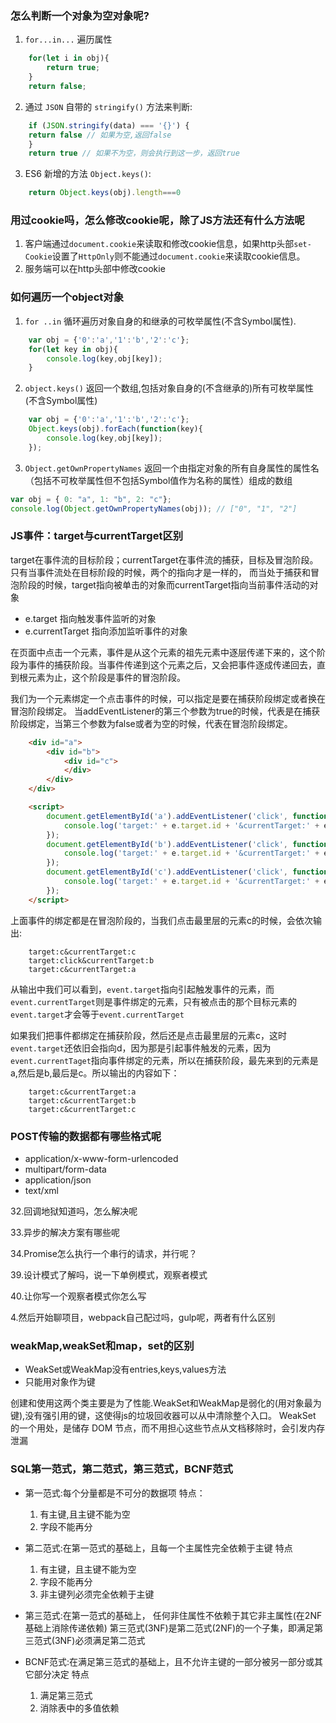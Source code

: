 ### 怎么判断一个对象为空对象呢?
1. `for...in...` 遍历属性
```javascript
    for(let i in obj){
        return true;
    }
    return false;
```
2. 通过 `JSON` 自带的 `stringify()` 方法来判断:
```javascript
    if (JSON.stringify(data) === '{}') {
    return false // 如果为空,返回false
    }
    return true // 如果不为空，则会执行到这一步，返回true
```
3. ES6 新增的方法 `Object.keys()`:
```javascript
    return Object.keys(obj).length===0 
```

### 用过cookie吗，怎么修改cookie呢，除了JS方法还有什么方法呢

1. 客户端通过`document.cookie`来读取和修改cookie信息，如果http头部`set-Cookie`设置了`HttpOnly`则不能通过`document.cookie`来读取cookie信息。
2. 服务端可以在http头部中修改cookie

### 如何遍历一个object对象
 
1. `for ..in`
循环遍历对象自身的和继承的可枚举属性(不含Symbol属性).
```javascript
    var obj = {'0':'a','1':'b','2':'c'};
    for(let key in obj){
        console.log(key,obj[key]);
    }
```
2. `object.keys()`
返回一个数组,包括对象自身的(不含继承的)所有可枚举属性(不含Symbol属性)
```javascript
    var obj = {'0':'a','1':'b','2':'c'};
    Object.keys(obj).forEach(function(key){
        console.log(key,obj[key]);
    });
```
3. `Object.getOwnPropertyNames`
返回一个由指定对象的所有自身属性的属性名（包括不可枚举属性但不包括Symbol值作为名称的属性）组成的数组
```javascript
var obj = { 0: "a", 1: "b", 2: "c"};
console.log(Object.getOwnPropertyNames(obj)); // ["0", "1", "2"]

```

### JS事件：target与currentTarget区别
target在事件流的目标阶段；currentTarget在事件流的捕获，目标及冒泡阶段。只有当事件流处在目标阶段的时候，两个的指向才是一样的， 而当处于捕获和冒泡阶段的时候，target指向被单击的对象而currentTarget指向当前事件活动的对象

- e.target 指向触发事件监听的对象
- e.currentTarget 指向添加监听事件的对象

在页面中点击一个元素，事件是从这个元素的祖先元素中逐层传递下来的，这个阶段为事件的捕获阶段。当事件传递到这个元素之后，又会把事件逐成传递回去，直到根元素为止，这个阶段是事件的冒泡阶段。

我们为一个元素绑定一个点击事件的时候，可以指定是要在捕获阶段绑定或者换在冒泡阶段绑定。 当addEventListener的第三个参数为true的时候，代表是在捕获阶段绑定，当第三个参数为false或者为空的时候，代表在冒泡阶段绑定。
```html
    <div id="a">
        <div id="b">
            <div id="c">
            </div>
        </div>
    </div>

    <script>
        document.getElementById('a').addEventListener('click', function(e) {
            console.log('target:' + e.target.id + '&currentTarget:' + e.currentTarget.id);
        });    
        document.getElementById('b').addEventListener('click', function(e) {
            console.log('target:' + e.target.id + '&currentTarget:' + e.currentTarget.id);
        });    
        document.getElementById('c').addEventListener('click', function(e) {
            console.log('target:' + e.target.id + '&currentTarget:' + e.currentTarget.id);
        });    
    </script>
```
上面事件的绑定都是在冒泡阶段的，当我们点击最里层的元素c的时候，会依次输出:
```
    target:c&currentTarget:c
    target:click&currentTarget:b
    target:c&currentTarget:a
```
从输出中我们可以看到，`event.target`指向引起触发事件的元素，而`event.currentTarget`则是事件绑定的元素，只有被点击的那个目标元素的`event.target`才会等于`event.currentTarget`

如果我们把事件都绑定在捕获阶段，然后还是点击最里层的元素c，这时`event.target`还依旧会指向d，因为那是引起事件触发的元素，因为`event.currentTaget`指向事件绑定的元素，所以在捕获阶段，最先来到的元素是a,然后是b,最后是c。所以输出的内容如下：
```
    target:c&currentTarget:a
    target:c&currentTarget:b
    target:c&currentTarget:c
```

### POST传输的数据都有哪些格式呢
- application/x-www-form-urlencoded
- multipart/form-data
- application/json
- text/xml


32.回调地狱知道吗，怎么解决呢

33.异步的解决方案有哪些呢

34.Promise怎么执行一个串行的请求，并行呢？

39.设计模式了解吗，说一下单例模式，观察者模式

40.让你写一个观察者模式你怎么写

4.然后开始聊项目，webpack自己配过吗，gulp呢，两者有什么区别

### weakMap,weakSet和map，set的区别

- WeakSet或WeakMap没有entries,keys,values方法
- 只能用对象作为键

创建和使用这两个类主要是为了性能.WeakSet和WeakMap是弱化的(用对象最为键),没有强引用的键，这使得js的垃圾回收器可以从中清除整个入口。
WeakSet 的一个用处，是储存 DOM 节点，而不用担心这些节点从文档移除时，会引发内存泄漏
### SQL第一范式，第二范式，第三范式，BCNF范式

- 第一范式:每个分量都是不可分的数据项
特点：
  1. 有主键,且主键不能为空
  2. 字段不能再分

- 第二范式:在第一范式的基础上，且每一个主属性完全依赖于主键
特点
  1. 有主键，且主键不能为空
  2. 字段不能再分
  3. 非主键列必须完全依赖于主键

- 第三范式:在第一范式的基础上， 任何非住属性不依赖于其它非主属性(在2NF基础上消除传递依赖)
第三范式(3NF)是第二范式(2NF)的一个子集，即满足第三范式(3NF)必须满足第二范式

- BCNF范式:在满足第三范式的基础上，且不允许主键的一部分被另一部分或其它部分决定
特点
  1. 满足第三范式
  2. 消除表中的多值依赖
